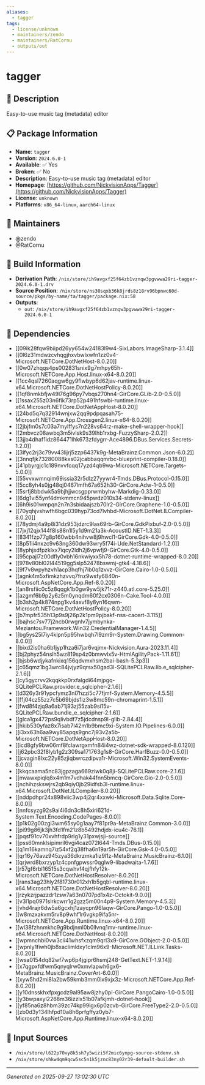 ```yaml
---
aliases:
  - tagger
tags:
  - license/unknown
  - maintainers/zendo
  - maintainers/RatCornu
  - outputs/out
---
```


# tagger

## 📝 Description

Easy-to-use music tag (metadata) editor

## 📋 Package Information

- **Name**: `tagger`
- **Version**: `2024.6.0-1`
- **Available**: ✅ Yes
- **Broken**: ✅ No
- **Description**: Easy-to-use music tag (metadata) editor
- **Homepage**: [https://github.com/NickvisionApps/Tagger](https://github.com/NickvisionApps/Tagger)
- **License**: `unknown`
- **Platforms**: `x86_64-linux`, `aarch64-linux`
## 👥 Maintainers

- @zendo
- @RatCornu


## 🔧 Build Information

- **Derivation Path**: `/nix/store/ih9avgxf25f64zb1vznqw3pgvwwa29ri-tagger-2024.6.0-1.drv`
- **Source Position**: `/nix/store/ns30sqxb36k8jrds8z18rv96bpnwc60d-source/pkgs/by-name/ta/tagger/package.nix:58`
- **Outputs**:
  - `out`:  `/nix/store/ih9avgxf25f64zb1vznqw3pgvwwa29ri-tagger-2024.6.0-1`

## 🔗 Dependencies

- [[09ik28fqw9biipd26yy654w24183l9w4-SixLabors.ImageSharp-3.1.4]]
- [[0l6z31mdwzcvhqgjhxvbwlxwfn1zz0v4-Microsoft.NETCore.DotNetHost-8.0.20]]
- [[0w07zhqqs4ps002831snix9g7mhpy65h-Microsoft.NETCore.App.Host.linux-x64-8.0.20]]
- [[1cc4qsl7260aqgw6gy9flwbyp6d62jav-runtime.linux-x64.Microsoft.NETCore.DotNetHostPolicy-8.0.20]]
- [[1qf8nmkbfjw49l76g96py7vbqs270hn4-GirCore.GLib-2.0-0.5.0]]
- [[1ssax255z03n6flk73rp52p491hfswbi-runtime.linux-x64.Microsoft.NETCore.DotNetAppHost-8.0.20]]
- [[24bd5q7q32914wnjxw2qq9pdpqasah75-Microsoft.NETCore.App.Crossgen2.linux-x64-8.0.20]]
- [[2jbjfm0s7c03a7mylffys7n228vs64rz-make-shell-wrapper-hook]]
- [[2mbvcz08awbq3m5ivlsk9s39lhb1rxbg-FuzzySharp-2.0.2]]
- [[3jjb4dhaf1idz864471lhk673zfdygrr-Ace4896.DBus.Services.Secrets-1.2.0]]
- [[3lfyc2rj3c79vv43lijrj5zzp6437k9g-MetaBrainz.Common.Json-6.0.2]]
- [[3nnqfjk73280088kxs02jcabbaqqmrbc-blueprint-compiler-0.18.0]]
- [[41pbyrgjc1c189nvvfcqq17yzd4qb9wa-Microsoft.NETCore.Targets-5.0.0]]
- [[55vvxwmnqim69issia32r5dlz27yywr4-Tmds.DBus.Protocol-0.15.0]]
- [[5cc8yh4s0jg48qj0467lmfh67a652h30-GirCore.Adw-1-0.5.0]]
- [[5srfj8bbdwk5a9bjhjjwcsgpprwmbyhw-Markdig-0.33.0]]
- [[6dg1vi55ynf4dmkmmcn945pwdz010s34-stdenv-linux]]
- [[6h9is01wmpqn2n7n3sbidaajszb70lr2-GirCore.Graphene-1.0-0.5.0]]
- [[70yqhjvshwfh6bgc039hyp73cd7lvhbd-Microsoft.DotNet.ILCompiler-8.0.20]]
- [[78ydmj4a9p8i31dz953jdzrc9las69rb-GirCore.GdkPixbuf-2.0-0.5.0]]
- [[7jxj12qjx144f8ls88n1l5y1d9m21a3k-AcoustID.NET-1.3.3]]
- [[8341fzp77g8p160wbb4nihvw8j9hwcl1-GirCore.Gdk-4.0-0.5.0]]
- [[8p51ii4nxzc9v63ng360dw93wry5f74i-Ude.NetStandard-1.2.0]]
- [[8yphjsdfpzklxx7iqcy2ldh2j6vpwfj9-GirCore.Gtk-4.0-0.5.0]]
- [[95cpajl7z00dfly0vbh16nkwiyxx5h78-dotnet-runtime-wrapped-8.0.20]]
- [[978v80bl02l44519gg5slp52478bswmj-gtk4-4.18.6]]
- [[9f7v8wpyhzvh1acp3hqfhj7ib0q1zvvz-GirCore.Cairo-1.0-0.5.0]]
- [[agnk4m5xfimkzhzvvq7fnz9wsfy6840n-Microsoft.AspNetCore.App.Ref-8.0.20]]
- [[an8rsfiic0c5z8qqgk1b0gw9yw5jk71r-z440.atl.core-5.25.0]]
- [[azgmf6b9p2y6z5m0ynqdm60f2cx0306n-Cake.Tool-4.0.0]]
- [[b3sh2p4k874npg1kv4axvf8y8yn16qwm-Microsoft.NETCore.DotNetHostPolicy-8.0.20]]
- [[b7mpfr535h13p9s9j26p2k1pm9pjbakf-nss-cacert-3.115]]
- [[bajhsc7sv77j2ncb0rwgnlv7jymbynka-Meziantou.Framework.Win32.CredentialManager-1.4.5]]
- [[bg5ys25l7iy4klpn5p95hwbqh7l9zm9r-System.Drawing.Common-8.0.0]]
- [[bixd2is0ha6b1jyp1hza6i7jar6vqjmx-Nickvision.Aura-2023.11.4]]
- [[bj2phyz54nslh5wz819sp4z0bmwvlx5v-HtmlAgilityPack-1.11.61]]
- [[bjsb6wdjykafnkixq156qdvmxhsm2bai-bash-5.3p3]]
- [[c65qmz1bg3wrc84jvjyz9qrsx50gad3l-SQLitePCLRaw.lib.e_sqlcipher-2.1.6]]
- [[cy5gycrvv2kqqkkp0rxfalgdi64mjpgq-SQLitePCLRaw.provider.e_sqlcipher-2.1.6]]
- [[d326y3r91ypcfymz3nl7hzzi5c77fjmf-System.Memory-4.5.5]]
- [[f1j04cz55zz7c5b69bjds1iz3w8mc59n-chromaprint-1.5.1]]
- [[fwd8f4zjq9a6ab71j93zj55zab9si15v-SQLitePCLRaw.bundle_e_sqlcipher-2.1.6]]
- [[glca1gx472ps9qlivbdf7z5jdcdnsp9l-glib-2.84.4]]
- [[hkib530yfaz8x7isab7l42m1b9bmc9xi-System.IO.Pipelines-6.0.0]]
- [[i3xx63h6aa9wy85apqs9gnc7j93v2a5b-Microsoft.NETCore.DotNetAppHost-8.0.20]]
- [[icd8gfy9bw06mf8fclawrgxmfn84i4wz-dotnet-sdk-wrapped-8.0.120]]
- [[j62pbc32f8lyb1g2z309sa171763g1s8-GirCore.HarfBuzz-0.0-0.5.0]]
- [[jcvagin8lxc22y85zjiqbwrczdipva1r-Microsoft.Win32.SystemEvents-8.0.0]]
- [[kkqcaama5nc83jgpzaga669ziwk0q8ji-SQLitePCLRaw.core-2.1.6]]
- [[mvawxpiqlq8x4m1m7vdhak44fnn5bmcq-GirCore.Gio-2.0-0.5.0]]
- [[nchihzskswjrs2qb9qiy0jb29idfsb3l-runtime.linux-x64.Microsoft.DotNet.ILCompiler-8.0.20]]
- [[nddpdhpr24x898viic3wp4j2qr4xxwki-Microsoft.Data.Sqlite.Core-8.0.0]]
- [[nnfcsyzg92s9ai4i6dn3c8h5xiri621d-System.Text.Encoding.CodePages-8.0.0]]
- [[p1k02g00zgi3wm65sy0g1aay7f81pr9a-MetaBrainz.Common-3.0.0]]
- [[pi99g86jk3jh3fd1fm21z8b5492hdjdx-icu4c-76.1]]
- [[pqsf91cv70xvhfrdp9rlg1y31pxwjsji-source]]
- [[pss60mnklsipimril6vgi4caz072l644-Tmds.DBus-0.15.0]]
- [[q1m16kamnq7iz54xf2q38fha6n19ar5h-GirCore.Gsk-4.0-0.5.0]]
- [[qr16y76avz945zya36dkrzmka1iz9l1z-MetaBrainz.MusicBrainz-6.1.0]]
- [[qrjwrd8bxrzyp1z4cpnfgpwssr0qglw9-libadwaita-1.7.6]]
- [[r57gf6rbl16515s3cqwhvf4qjfhfy12k-Microsoft.NETCore.DotNetHostResolver-8.0.20]]
- [[rans3ag23hly2f81730r012xh1b5gqbl-runtime.linux-x64.Microsoft.NETCore.DotNetHostResolver-8.0.20]]
- [[rzykzrjpazzdr1zsw7a63n0707pd1x4z-Octokit-9.0.0]]
- [[v3l1pq0971slrkcwrr1g2gzz5m00n4p9-System.Memory-4.5.3]]
- [[vhd4rajr6dw5a6gcxhj1zaycpn96laqw-GirCore.Pango-1.0-0.5.0]]
- [[w8mzxakvm5rv8p9whf1r6vgkp9ifa5nr-Microsoft.NETCore.App.Runtime.linux-x64-8.0.20]]
- [[wl38fzhnmkhc9g9bdjnml0b0llvnq1mv-runtime.linux-x64.Microsoft.NETCore.DotNetHost-8.0.20]]
- [[wpmnchbi0vw3cii41whsfxzqm9qrl3x9-GirCore.GObject-2.0-0.5.0]]
- [[wpnly1fiwh0jb8xaclimldxy1clm96x9-Microsoft.NET.ILLink.Tasks-8.0.20]]
- [[wsa0154dq82wf7wp6p4jgipr6hsmj248-GetText.NET-1.9.14]]
- [[x7qgpxfdfwm5qnyqlrw0xmvlapwh6gx6-MetaBrainz.MusicBrainz.CoverArt-6.0.0]]
- [[xyw5hd2mi8la2bw59kmb3mm0ix9xjx3z-Microsoft.NETCore.App.Ref-8.0.20]]
- [[y10dnsskhxfpxgcdz9al95aw8jzhy0pi-GirCore.PangoCairo-1.0-0.5.0]]
- [[y3bwpaxyl2268m36izzlx51b07afkjmh-dotnet-hook]]
- [[yf85na6z8hbm39zc74kp99lgx6p0zcvb-GirCore.FreeType2-2.0-0.5.0]]
- [[zb0d3y134lhfpd10a8h6prfgffyz0yb7-Microsoft.AspNetCore.App.Runtime.linux-x64-8.0.20]]

## 📁 Input Sources

- `/nix/store/l622p70vy8k5sh7y5wizi5f2mic6ynpg-source-stdenv.sh`
- `/nix/store/shkw4qm9qcw5sc5n1k5jznc83ny02r39-default-builder.sh`

---
*Generated on 2025-09-27 13:02:30 UTC*
